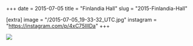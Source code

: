 +++
date = 2015-07-05
title = "Finlandia Hall"
slug = "2015-Finlandia-Hall"

[extra]
image = "/2015-07-05_19-33-32_UTC.jpg"
instagram = "https://instagram.com/p/4xC75IIIDa"
+++

<img src="/2015-07-05_19-33-32_UTC.jpg" />
